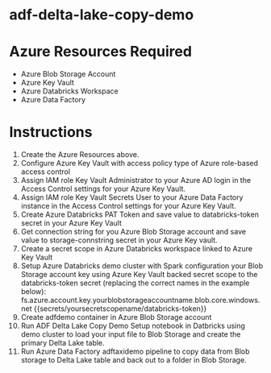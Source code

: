 # adf-delta-lake-copy-demo


# Azure Resources Required
- Azure Blob Storage Account
- Azure Key Vault
- Azure Databricks Workspace
- Azure Data Factory

# Instructions
1. Create the Azure Resources above.  
2. Configure Azure Key Vault with access policy type of Azure role-based access control
3. Assign IAM role Key Vault Administrator to your Azure AD login in the Access Control settings for your Azure Key Vault.
4. Assign IAM role Key Vault Secrets User to your Azure Data Factory instance in the Access Control settings for your Azure Key Vault.
5. Create Azure Databricks PAT Token and save value to databricks-token secret in your Azure Key Vault
6. Get connection string for you Azure Blob Storage account and save value to storage-connstring secret in your Azure Key vault.
7. Create a secret scope in Azure Databricks workspace linked to Azure Key Vault
8. Setup Azure Databricks demo cluster with Spark configuration your Blob Storage account key using Azure Key Vault backed secret scope to the databricks-token secret (replacing the correct names in the example below): <br>
  fs.azure.account.key.yourblobstorageaccountname.blob.core.windows.net {{secrets/yoursecretscopename/databricks-token}} <br>
9. Create adfdemo container in Azure Blob Storage account
10. Run ADF Delta Lake Copy Demo Setup notebook in Datbricks using demo cluster to load your input file to Blob Storage and create the primary Delta Lake table.
11. Run Azure Data Factory adftaxidemo pipeline to copy data from Blob storage to Delta Lake table and back out to a folder in Blob Storage.


